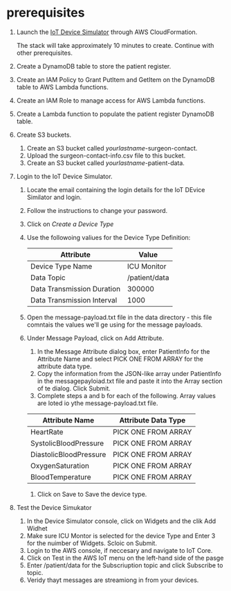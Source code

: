 # prerequisites

1. Launch the [IoT Device Simulator](https://docs.aws.amazon.com/solutions/latest/iot-device-simulator/deployment.html#step1) through AWS CloudFormation.
   
   The stack will take approximately 10 minutes to create. Continue with other prerequisites.
   
1. Create a DynamoDB table to store the patient register.
   
1. Create an IAM Policy to Grant PutItem and GetItem on the DynamoDB table to AWS Lambda functions.
 
1. Create an IAM Role to manage access for AWS Lambda functions.

1. Create a Lambda function to populate the patient register DynamoDB table.

 5. Create S3 buckets.
    1. Create an S3 bucket called *yourlastname*-surgeon-contact.
    1. Upload the surgeon-contact-info.csv file to this bucket.
    1. Create an S3 bucket called *yourlastname*-patient-data.
    
 6. Login to the IoT Device Simulator.
    1. Locate the email containing the login details for the IoT DEvice Similator and login.
    1. Follow the instructions to change your password.
    1. Click on *Create a Device Type*
    1. Use the followoing valiues for the Device Type Definition:
    
       Attribute|Value
       ---------|-----
       Device Type Name | ICU Monitor
       Data Topic | /patient/data
       Data Transmission Duration | 300000
       Data Transmission Interval | 1000
    
    1. Open the message-payload.txt file in the data directory - this file comntais the values we'll ge using for the message payloads.
    1. Under Message Payload, click on Add Attribute.
       1. In the Message Attribute dialog box, enter PatientInfo for the Attribute Name and select PICK ONE FROM ARRAY for the attribute data type.
       1. Copy the information from the JSON-like array under PatientInfo in the messagepayloiad.txt file and paste it into the Array section of te dialog. Click Submit.
       1. Complete steps a and b for each of the following. Array values are loted io ythe message-payload.txt file.
       
       Attribute Name | Attribute Data Type
       ---------------|--------------------
       HeartRate | PICK ONE FROM ARRAY
       SystolicBloodPressure | PICK ONE FROM ARRAY
       DiastolicBloodPressure | PICK ONE FROM ARRAY
       OxygenSaturation | PICK ONE FROM ARRAY
       BloodTemperature | PICK ONE FROM ARRAY
       
       1. Click on Save to Save the device type.
       
  7. Test the Device Simukator
     1. In the Device Simulator console, click on Widgets and the clik Add Widhet
     1. Make sure ICU Montor is selected for the device Type and Enter 3 for the nuimber of Widgets. Scloic on Submit.
     1. Login to the AWS console, if neccesary and navigate to IoT Core.
     1. Click on Test in the AWS IoT menu on the left-hand side of the pasge
     1. Enter /patient/data for the Subscriuption topic and click Subscribe to topic.
     1. Veridy thayt messages are streamiong in from your devices.
     
     
